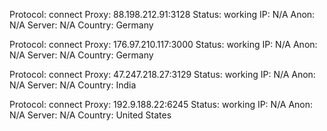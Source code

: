 Protocol: connect
Proxy: 88.198.212.91:3128
Status: working
IP: N/A
Anon: N/A
Server: N/A
Country: Germany

Protocol: connect
Proxy: 176.97.210.117:3000
Status: working
IP: N/A
Anon: N/A
Server: N/A
Country: Germany

Protocol: connect
Proxy: 47.247.218.27:3129
Status: working
IP: N/A
Anon: N/A
Server: N/A
Country: India

Protocol: connect
Proxy: 192.9.188.22:6245
Status: working
IP: N/A
Anon: N/A
Server: N/A
Country: United States

